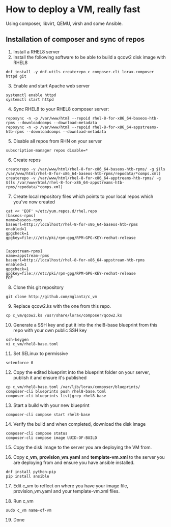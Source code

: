 # How to deploy a VM, really fast
Using composer, libvirt, QEMU, virsh and some Ansible.

## Installation of composer and sync of repos

1. Install a RHEL8 server
2. Install the following software to be able to build a qcow2 disk image with RHEL8

```
dnf install -y dnf-utils createrepo_c composer-cli lorax-composer httpd git
```

3. Enable and start Apache web server
```
systemctl enable httpd
systemctl start httpd
```

4. Sync RHEL8 to your RHEL8 composer server:
```
reposync -n -p /var/www/html --repoid rhel-8-for-x86_64-baseos-htb-rpms --downloadcomps --download-metadata
reposync -n -p /var/www/html --repoid rhel-8-for-x86_64-appstreams-htb-rpms --downloadcomps --download-metadata
```

5. Disable all repos from RHN on your server
```
subscription-manager repos disable=*
```

6. Create repos
```
createrepo -v /var/www/html/rhel-8-for-x86_64-baseos-htb-rpms/ -g $(ls /var/www/html/rhel-8-for-x86_64-baseos-htb-rpms/repodata/*comps.xml)
createrepo -v /var/www/html/rhel-8-for-x86_64-apptreams-htb-rpms/ -g $(ls /var/www/html/rhel-8-for-x86_64-appstreams-htb-rpms/repodata/*comps.xml)
```

7. Create local repository files which points to your local repos which you've now created
```
cat << 'EOF' >/etc/yum.repos.d/rhel.repo
[baseos-rpms]
name=baseos-rpms
baseurl=http://localhost/rhel-8-for-x86_64-baseos-htb-rpms
enabled=1
gpgcheck=1
gpgkey=file:///etc/pki/rpm-gpg/RPM-GPG-KEY-redhat-release


[appstream-rpms]
name=appstream-rpms
baseurl=http://localhost/rhel-8-for-x86_64-appstream-htb-rpms
enabled=1
gpgcheck=1
gpgkey=file:///etc/pki/rpm-gpg/RPM-GPG-KEY-redhat-release
EOF
```

8. Clone this git repository
```
git clone http://github.com/mglantz/c_vm
```

9. Replace qcow2.ks with the one from this repo.
```
cp c_vm/qcow2.ks /usr/share/lorax/composer/qcow2.ks
``` 

10. Generate a SSH key and put it into the rhel8-base blueprint from this repo with your own public SSH key
```
ssh-keygen
vi c_vm/rhel8-base.toml
```

11. Set SELinux to permissive
```
setenforce 0
```

12. Copy the edited blueprint into the blueprint folder on your server, publish it and ensure it's published
```
cp c_vm/rhel8-base.toml /var/lib/lorax/composer/blueprints/
composer-cli blueprints push rhel8-base.toml
composer-cli blueprints list|grep rhel8-base
```

13. Start a build with your new blueprint
```
composer-cli compose start rhel8-base
```

14. Verify the build and when completed, download the disk image
```
composer-cli compose status
composer-cli compose image UUID-OF-BUILD
```
15. Copy the disk image to the server you are deploying the VM from.

16. Copy __c_vm__, __provision_vm.yaml__ and __template-vm.xml__ to the server you are deploying from and ensure you have ansible installed.
```
dnf install python-pip
pip install ansible
```

17. Edit c_vm to reflect on where you have your image file, provision_vm.yaml and your template-vm.xml files.

18. Run c_vm
```
sudo c_vm name-of-vm
```

19. Done
